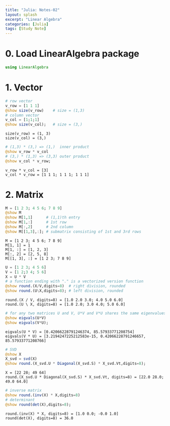 ```yaml
---
title: "Julia: Notes-02"
layout: splash
excerpt: "Linear Algebra"
categories: [Julia]
tags: [Study Note]
---
```


# 0. Load LinearAlgebra package


```julia
using LinearAlgebra
```

# 1. Vector


```julia
# row vector
v_row = [1 1 1]
@show size(v_row)    # size = (1,3)
# column vector
v_col = [1;1;1]
@show size(v_col);   # size = (3,)
```

    size(v_row) = (1, 3)
    size(v_col) = (3,)



```julia
# (1,3) * (3,) => (1,)  inner product
@show v_row * v_col
# (3,) * (1,3) => (3,3) outer product
@show v_col * v_row;
```

    v_row * v_col = [3]
    v_col * v_row = [1 1 1; 1 1 1; 1 1 1]


# 2. Matrix


```julia
M = [1 2 3; 4 5 6; 7 8 9]
@show M
@show M[1,1]      # (1,1)th entry
@show M[1,:]      # 1st row
@show M[:,2]      # 2nd column
@show M[[1,3],:]; # submatrix consisting of 1st and 3rd rows
```

    M = [1 2 3; 4 5 6; 7 8 9]
    M[1, 1] = 1
    M[1, :] = [1, 2, 3]
    M[:, 2] = [2, 5, 8]
    M[[1, 3], :] = [1 2 3; 7 8 9]



```julia
U = [1 2 3; 4 5 6] 
V = [1 2;3 4; 5 6]
X = U * V
# a function ending with "." is a vectorized version function
@show round.(X/V,digits=8)  # right division, rounded
@show round.(U\X,digits=8); # left division, rounded
```

    round.(X / V, digits=8) = [1.0 2.0 3.0; 4.0 5.0 6.0]
    round.(U \ X, digits=8) = [1.0 2.0; 3.0 4.0; 5.0 6.0]



```julia
# for any two matrices U and V, U*V and V*U shares the same eigenvalues, except for extra 0's
@show eigvals(U*V)
@show eigvals(V*U);
```

    eigvals(U * V) = [0.42066228791246374, 85.57933771208754]
    eigvals(V * U) = [3.2194247225212583e-15, 0.42066228791246657, 85.57933771208766]



```julia
# SVD
@show X
X_svd = svd(X)
@show round.(X_svd.U * Diagonal(X_svd.S) * X_svd.Vt,digits=8);
```

    X = [22 28; 49 64]
    round.(X_svd.U * Diagonal(X_svd.S) * X_svd.Vt, digits=8) = [22.0 28.0; 49.0 64.0]



```julia
# inverse matrix
@show round.(inv(X) * X,digits=8)
# determinant
@show round(det(X),digits=8);
```

    round.(inv(X) * X, digits=8) = [1.0 0.0; -0.0 1.0]
    round(det(X), digits=8) = 36.0

